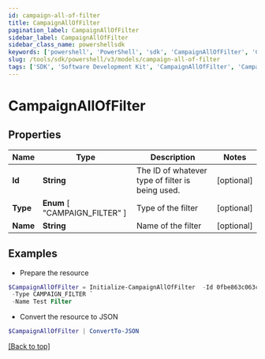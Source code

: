 ```yaml
---
id: campaign-all-of-filter
title: CampaignAllOfFilter
pagination_label: CampaignAllOfFilter
sidebar_label: CampaignAllOfFilter
sidebar_class_name: powershellsdk
keywords: ['powershell', 'PowerShell', 'sdk', 'CampaignAllOfFilter', 'CampaignAllOfFilter'] 
slug: /tools/sdk/powershell/v3/models/campaign-all-of-filter
tags: ['SDK', 'Software Development Kit', 'CampaignAllOfFilter', 'CampaignAllOfFilter']
---
```



# CampaignAllOfFilter

## Properties

Name | Type | Description | Notes
------------ | ------------- | ------------- | -------------
**Id** | **String** | The ID of whatever type of filter is being used. | [optional] 
**Type** |  **Enum** [  "CAMPAIGN_FILTER" ] | Type of the filter | [optional] 
**Name** | **String** | Name of the filter | [optional] 

## Examples

- Prepare the resource
```powershell
$CampaignAllOfFilter = Initialize-CampaignAllOfFilter  -Id 0fbe863c063c4c88a35fd7f17e8a3df5 `
 -Type CAMPAIGN_FILTER `
 -Name Test Filter
```

- Convert the resource to JSON
```powershell
$CampaignAllOfFilter | ConvertTo-JSON
```


[[Back to top]](#) 

